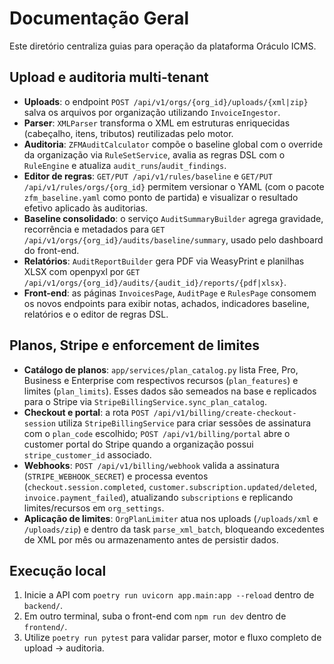 # Documentação Geral

Este diretório centraliza guias para operação da plataforma Oráculo ICMS.

## Upload e auditoria multi-tenant

- **Uploads**: o endpoint `POST /api/v1/orgs/{org_id}/uploads/{xml|zip}` salva os arquivos por organização utilizando `InvoiceIngestor`.
- **Parser**: `XMLParser` transforma o XML em estruturas enriquecidas (cabeçalho, itens, tributos) reutilizadas pelo motor.
- **Auditoria**: `ZFMAuditCalculator` compõe o baseline global com o override da organização via `RuleSetService`, avalia as regras DSL com o `RuleEngine` e atualiza `audit_runs`/`audit_findings`.
- **Editor de regras**: `GET/PUT /api/v1/rules/baseline` e `GET/PUT /api/v1/rules/orgs/{org_id}` permitem versionar o YAML (com o pacote `zfm_baseline.yaml` como ponto de partida) e visualizar o resultado efetivo aplicado às auditorias.
- **Baseline consolidado**: o serviço `AuditSummaryBuilder` agrega gravidade, recorrência e metadados para `GET /api/v1/orgs/{org_id}/audits/baseline/summary`, usado pelo dashboard do front-end.
- **Relatórios**: `AuditReportBuilder` gera PDF via WeasyPrint e planilhas XLSX com openpyxl por `GET /api/v1/orgs/{org_id}/audits/{audit_id}/reports/{pdf|xlsx}`.
- **Front-end**: as páginas `InvoicesPage`, `AuditPage` e `RulesPage` consomem os novos endpoints para exibir notas, achados, indicadores baseline, relatórios e o editor de regras DSL.

## Planos, Stripe e enforcement de limites

- **Catálogo de planos**: `app/services/plan_catalog.py` lista Free, Pro, Business e Enterprise com respectivos recursos (`plan_features`) e limites (`plan_limits`). Esses dados são semeados na base e replicados para o Stripe via `StripeBillingService.sync_plan_catalog`.
- **Checkout e portal**: a rota `POST /api/v1/billing/create-checkout-session` utiliza `StripeBillingService` para criar sessões de assinatura com o `plan_code` escolhido; `POST /api/v1/billing/portal` abre o customer portal do Stripe quando a organização possui `stripe_customer_id` associado.
- **Webhooks**: `POST /api/v1/billing/webhook` valida a assinatura (`STRIPE_WEBHOOK_SECRET`) e processa eventos (`checkout.session.completed`, `customer.subscription.updated/deleted`, `invoice.payment_failed`), atualizando `subscriptions` e replicando limites/recursos em `org_settings`.
- **Aplicação de limites**: `OrgPlanLimiter` atua nos uploads (`/uploads/xml` e `/uploads/zip`) e dentro da task `parse_xml_batch`, bloqueando excedentes de XML por mês ou armazenamento antes de persistir dados.

## Execução local

1. Inicie a API com `poetry run uvicorn app.main:app --reload` dentro de `backend/`.
2. Em outro terminal, suba o front-end com `npm run dev` dentro de `frontend/`.
3. Utilize `poetry run pytest` para validar parser, motor e fluxo completo de upload → auditoria.
